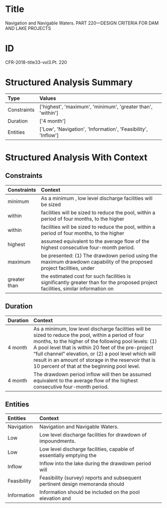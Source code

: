 # Title

 Navigation and Navigable Waters. PART 220—DESIGN CRITERIA FOR DAM AND LAKE PROJECTS


# ID

 CFR-2018-title33-vol3.Pt. 220


# Structured Analysis Summary

| Type        | Values                                                        |
|:------------|:--------------------------------------------------------------|
| Constraints | ['highest', 'maximum', 'minimum', 'greater than', 'within']   |
| Duration    | ['4 month']                                                   |
| Entities    | ['Low', 'Navigation', 'Information', 'Feasibility', 'Inflow'] |


# Structured Analysis With Context

 


## Constraints

| Constraints   | Context                                                                                                                          |
|:--------------|:---------------------------------------------------------------------------------------------------------------------------------|
| minimum       | As a  minimum , low level discharge facilities will be sized                                                                     |
| within        | facilities will be sized to reduce the pool, within a period of four months, to the higher                                       |
| within        | facilities will be sized to reduce the pool, within a period of four months, to the higher                                       |
| highest       | assumed equivalent to the average flow of the highest  consecutive four-month period.                                            |
| maximum       | be presented: (1) The drawdown period using the maximum drawdown capability of the proposed project facilities, under            |
| greater than  | the estimated cost for such facilities is significantly greater than for the proposed project facilities, similar information on |


## Duration

| Duration   | Context                                                                                                                                                                                                                                                                                                                                                                                            |
|:-----------|:---------------------------------------------------------------------------------------------------------------------------------------------------------------------------------------------------------------------------------------------------------------------------------------------------------------------------------------------------------------------------------------------------|
| 4 month    | As a minimum, low level discharge facilities will be sized to reduce the pool, within a period of four months, to the higher of the following pool levels: (1) A pool level that is within 20 feet of the pre-project &#8220;full channel&#8221; elevation, or (2) a pool level which will result in an amount of storage in the reservoir that is 10 percent of that at the beginning pool level. |
| 4 month    | The drawdown period inflow will then be assumed equivalent to the average flow of the highest consecutive four-month period.                                                                                                                                                                                                                                                                       |


## Entities

| Entities    | Context                                                                       |
|:------------|:------------------------------------------------------------------------------|
| Navigation  | Navigation  and Navigable Waters.                                             |
| Low         | Low  level discharge facilities for drawdown of impoundments.                 |
| Low         | Low level discharge facilities, capable of essentially emptying the           |
| Inflow      | Inflow into the lake during the drawdown period will                          |
| Feasibility | Feasibility (survey) reports and subsequent pertinent design memoranda should |
| Information | Information should be included on the pool elevation and                      |


